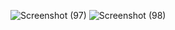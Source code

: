 ![Screenshot (97)](https://github.com/user-attachments/assets/2fb4434e-361c-48ae-b16e-dc3f3efdb9d2)
![Screenshot (98)](https://github.com/user-attachments/assets/e1dad379-f190-45f4-b1c5-c8630a7ec604)
